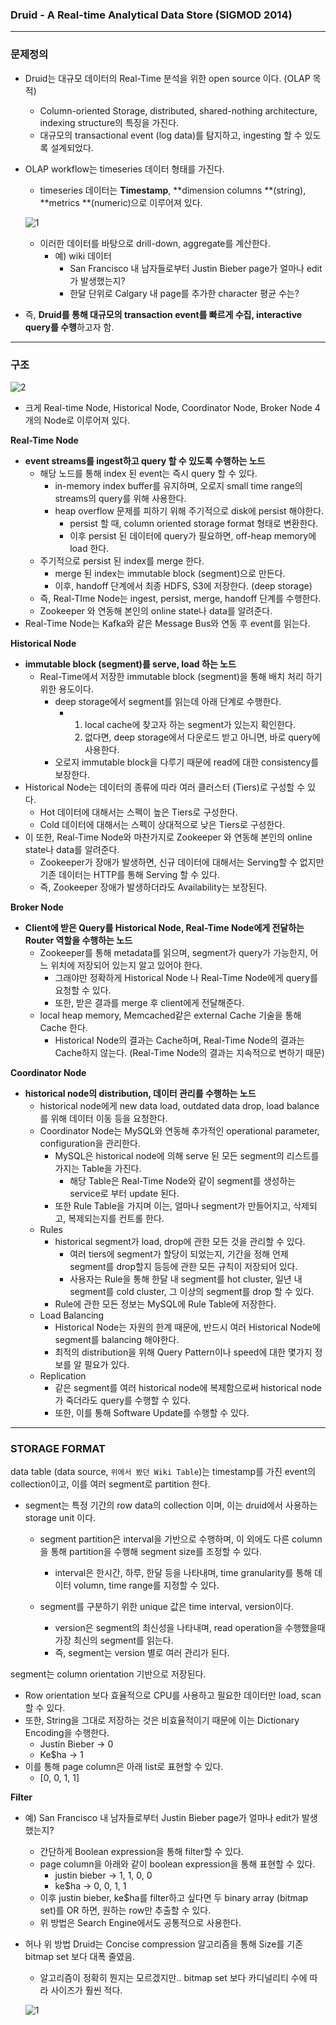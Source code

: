 ### Druid - A Real-time Analytical Data Store (SIGMOD 2014)

<hr>



### 문제정의

- Druid는 대규모 데이터의 Real-Time 분석을 위한 open source 이다. (OLAP 목적)

  - Column-oriented Storage, distributed, shared-nothing architecture, indexing structure의 특징을 가진다.
  - 대규모의 transactional event (log data)를 탐지하고, ingesting 할 수 있도록 설계되었다.

- OLAP workflow는 timeseries 데이터 형태를 가진다.

  - timeseries 데이터는 **Timestamp**, **dimension columns **(string), **metrics **(numeric)으로 이루어져 있다.

  ![1](https://user-images.githubusercontent.com/22383120/71570025-7165e700-2b16-11ea-8591-a45f4cc4c4c2.PNG)

  - 이러한 데이터를 바탕으로 drill-down, aggregate를 계산한다.
    - 예) wiki 데이터
      - San Francisco 내 남자들로부터 Justin Bieber page가 얼마나 edit가 발생했는지?
      - 한달 단위로 Calgary 내 page를 추가한 character 평균 수는?

- 즉, **Druid를 통해 대규모의 transaction event를 빠르게 수집, interactive query를 수행**하고자 함.



<hr>

### 구조

![2](https://user-images.githubusercontent.com/22383120/71570050-8f334c00-2b16-11ea-8c76-d200922a5379.PNG)

- 크게 Real-time Node, Historical Node, Coordinator Node, Broker Node 4개의 Node로 이루어져 있다.



**Real-Time Node**

- **event streams를 ingest하고 query 할 수 있도록 수행하는 노드**
  - 해당 노드를 통해 index 된 event는 즉시 query 할 수 있다.
    - in-memory index buffer를 유지하며, 오로지 small time range의 streams의 query를 위해 사용한다.
    - heap overflow 문제를 피하기 위해 주기적으로 disk에 persist 해야한다.
      - persist 할 때, column oriented storage format 형태로 변환한다.
      - 이후 persist 된 데이터에 query가 필요하면, off-heap memory에 load 한다.
  - 주기적으로 persist 된 index를 merge 한다.
    - merge 된 index는 immutable block (segment)으로 만든다.
    - 이후, handoff 단계에서 최종 HDFS, S3에 저장한다. (deep storage)
  - 즉, Real-TIme Node는 ingest, persist, merge, handoff 단계를 수행한다.
  - Zookeeper 와 연동해 본인의 online state나 data를 알려준다.
- Real-Time Node는 Kafka와 같은 Message Bus와 연동 후 event를 읽는다.



**Historical Node**

- **immutable block (segment)를 serve, load 하는 노드**
  - Real-Time에서 저장한 immutable block (segment)을 통해 배치 처리 하기 위한 용도이다.
    - deep storage에서 segment를 읽는데 아래 단계로 수행한다.
      - 1. local cache에 찾고자 하는 segment가 있는지 확인한다.
        2. 없다면, deep storage에서 다운로드 받고 아니면, 바로 query에 사용한다.
    - 오로지 immutable block을 다루기 때문에 read에 대한 consistency를 보장한다.
- Historical Node는 데이터의 종류에 따라 여러 클러스터 (Tiers)로 구성할 수 있다.
  - Hot 데이터에 대해서는 스펙이 높은 Tiers로 구성한다.
  - Cold 데이터에 대해서는 스펙이 상대적으로 낮은 Tiers로 구성한다.
- 이 또한, Real-Time Node와 마찬가지로 Zookeeper 와 연동해 본인의 online state나 data를 알려준다.
  - Zookeeper가 장애가 발생하면, 신규 데이터에 대해서는 Serving할 수 없지만 기존 데이터는 HTTP를 통해 Serving 할 수 있다.
  - 즉, Zookeeper 장애가 발생하더라도 Availability는 보장된다.



**Broker Node**

- **Client에 받은 Query를 Historical Node, Real-Time Node에게 전달하는 Router 역할을 수행하는 노드**
  - Zookeeper를 통해 metadata를 읽으며, segment가 query가 가능한지, 어느 위치에 저장되어 있는지 알고 있어야 한다.
    - 그래야만 정확하게 Historical Node 나 Real-Time Node에게 query를 요청할 수 있다.
    - 또한, 받은 결과를 merge 후 client에게 전달해준다.
  - local heap memory, Memcached같은 external Cache 기술을 통해 Cache 한다.
    - Historical Node의 결과는 Cache하며, Real-Time Node의 결과는 Cache하지 않는다. (Real-Time Node의 결과는 지속적으로 변하기 때문)



**Coordinator Node**

- **historical node의 distribution, 데이터 관리를 수행하는 노드**
  - historical node에게 new data load, outdated data drop, load balance를 위해 데이터 이동 등을 요청한다.
  - Coordinator Node는 MySQL와 연동해 추가적인 operational parameter, configuration을 관리한다.
    - MySQL은 historical node에 의해 serve 된 모든 segment의 리스트를 가지는 Table을 가진다.
      - 해당 Table은 Real-Time Node와 같이 segment를 생성하는 service로 부터 update 된다.
    - 또한 Rule Table을 가지며 이는, 얼마나 segment가 만들어지고, 삭제되고, 복제되는지를 컨트롤 한다.
  - Rules 
    - historical segment가 load, drop에 관한 모든 것을 관리할 수 있다.
      - 여러 tiers에 segment가 할당이 되었는지, 기간을 정해 언제 segment를 drop할지 등등에 관한 모든 규칙이 저장되어 있다.
      - 사용자는 Rule을 통해 한달 내 segment를 hot cluster, 일년 내 segment를 cold cluster, 그 이상의 segment를 drop 할 수 있다.
    - Rule에 관한 모든 정보는 MySQL에 Rule Table에 저장한다.
  - Load Balancing
    - Historical Node는 자원의 한계 때문에, 반드시 여러 Historical Node에 segment를 balancing 해야한다.
    - 최적의 distribution을 위해 Query Pattern이나 speed에 대한 몇가지 정보를 알 필요가 있다.
  - Replication
    - 같은 segment를 여러 historical node에 복제함으로써 historical node가 죽더라도 query를 수행할 수 있다.
    - 또한, 이를 통해 Software Update를 수행할 수 있다.



<hr>

### STORAGE FORMAT

data table (data source, `위에서 봤던 Wiki Table`)는 timestamp를 가진 event의 collection이고, 이를 여러 segment로 partition 한다.

- segment는 특정 기간의 row data의 collection 이며, 이는 druid에서 사용하는 storage unit 이다.

  - segment partition은 interval을 기반으로 수행하며, 이 외에도 다른 column을 통해 partition을 수행해 segment size를 조정할 수 있다.

    - interval은 한시간, 하루, 한달 등을 나타내며, time granularity를 통해 데이터 volumn, time range를 지정할 수 있다.

  - segment를 구분하기 위한 unique 값은 time interval, version이다.

    - version은 segment의 최신성을 나타내며, read operation을 수행했을때 가장 최신의 segment를 읽는다.
    - 즉, segment는 version 별로 여러 관리가 된다.

    

segment는 column orientation 기반으로 저장된다.

- Row orientation 보다 효율적으로 CPU를 사용하고 필요한 데이터만 load, scan 할 수 있다.
- 또한, String을 그대로 저장하는 것은 비효율적이기 때문에 이는 Dictionary Encoding을 수행한다.
  - Justin Bieber -> 0
  - Ke$ha -> 1
- 이를 통해 page column은 아래 list로 표현할 수 있다.
  - [0, 0, 1, 1]



**Filter**

- 예) San Francisco 내 남자들로부터 Justin Bieber page가 얼마나 edit가 발생했는지?

  - 간단하게 Boolean expression을 통해 filter할 수 있다.
  - page column을 아래와 같이 boolean expression을 통해 표현할 수 있다.
    - justin bieber -> 1, 1, 0, 0
    - ke$ha -> 0, 0, 1, 1
  - 이후 justin bieber, ke$ha를 filter하고 싶다면 두 binary array (bitmap set)를 OR 하면, 원하는 row만 추출할 수 있다.
  - 위 방법은 Search Engine에서도 공통적으로 사용한다.

- 허나 위 방법 Druid는 Concise compression 알고리즘을 통해 Size를 기존 bitmap set 보다 대폭 줄였음.

  - 알고리즘이 정확히 뭔지는 모르겠지만.. bitmap set 보다 카디널리티 수에 따라 사이즈가 훨씬 적다.

  ![1](https://user-images.githubusercontent.com/22383120/71573355-cf022f80-2b26-11ea-9361-b5b60c3ee4f9.PNG)















